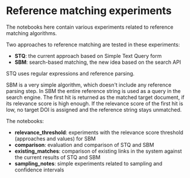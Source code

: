 # Reference matching experiments

The notebooks here contain various experiments related to reference matching algorithms.

Two approaches to reference matching are tested in these experiments:

  * **STQ**: the current approach based on Simple Text Query form
  * **SBM**: search-based matching, the new idea based on the search API

STQ uses regular expressions and reference parsing.

SBM is a very simple algorithm, which doesn't include any reference parsing step. In SBM the entire reference string is used as a query in the search engine. The first hit is returned as the matched target document, if its relevance score is high enough. If the relevance score of the first hit is low, no target DOI is assigned and the reference string stays unmatched.

The notebooks:

  * **relevance\_threshold**: experiments with the relevance score threshold (approaches and values) for SBM
  * **comparison**: evaluation and comparison of STQ and SBM
  * **existing\_matches**: comparison of existing links in the system against the current results of STQ and SBM
  * **sampling\_notes**: simple experiments related to sampling and confidence intervals
